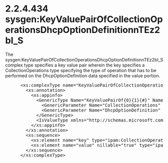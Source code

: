 <html dir="LTR" xmlns:mshelp="http://msdn.microsoft.com/mshelp" xmlns:ddue="http://ddue.schemas.microsoft.com/authoring/2003/5" xmlns:xlink="http://www.w3.org/1999/xlink" xmlns:tool="http://www.microsoft.com/tooltip">
 <body>
 <div id="header">
 <h1 class="heading">2.2.4.434 sysgen:KeyValuePairOfCollectionOperationsDhcpOptionDefinitionnTEz2bI_S</h1>
 </div>
 <div id="mainSection">
 <div id="mainBody">
 <div id="allHistory" class="saveHistory"></div>
 <div id="sectionSection0" class="section" name="collapseableSection">
 

<p>The sysgen:KeyValuePairOfCollectionOperationsDhcpOptionDefinitionnTEz2bI_S
complex type specifies a key value pair wherein the key specifies a
CollectionOperations type specifying the type of operation that has to be
performed on the DhcpOptionDefinition data specified in the value portion.</p>

<dl>
<dd>
<div><pre> &lt;xs:complexType name=&quot;KeyValuePairOfCollectionOperationsDhcpOptionDefinitionnTEz2bI_S&quot;&gt;
   &lt;xs:annotation&gt;
     &lt;xs:appinfo&gt;
       &lt;GenericType Name=&quot;KeyValuePairOf{0}{1}{#}&quot; Namespace=&quot;http://schemas.datacontract.org/2004/07/System.Collections.Generic&quot; xmlns=&quot;http://schemas.microsoft.com/2003/10/Serialization/&quot;&gt;
         &lt;GenericParameter Name=&quot;CollectionOperations&quot; Namespace=&quot;http://Microsoft.Windows.Ipam&quot; /&gt;
         &lt;GenericParameter Name=&quot;DhcpOptionDefinition&quot; Namespace=&quot;http://Microsoft.Windows.Ipam&quot; /&gt;
       &lt;/GenericType&gt;
       &lt;IsValueType xmlns=&quot;http://schemas.microsoft.com/2003/10/Serialization/&quot;&gt;true&lt;/IsValueType&gt;
     &lt;/xs:appinfo&gt;
   &lt;/xs:annotation&gt;
   &lt;xs:sequence&gt;
     &lt;xs:element name=&quot;key&quot; type=&quot;ipam:CollectionOperations&quot; /&gt;
     &lt;xs:element name=&quot;value&quot; nillable=&quot;true&quot; type=&quot;ipam:DhcpOptionDefinition&quot; /&gt;
   &lt;/xs:sequence&gt;
 &lt;/xs:complexType&gt;
</pre></div>
</dd></dl>


 </div>
 </div>
 </div>
 </body>
</html>